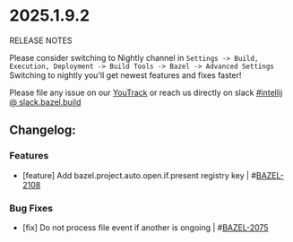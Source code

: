 <!DOCTYPE html> <html lang="en"> <head> <meta charset="UTF-8"> <title>Bazel Plugin 2025.1.9.2</title> </head> <body> <h1>2025.1.9.2</h1> <p>RELEASE NOTES</p> <p>Please consider switching to Nightly channel in <code>Settings -> Build, Execution, Deployment -> Build Tools -> Bazel -> Advanced Settings</code> <br> Switching to nightly you'll get newest features and fixes faster!</p> <p>Please file any issue on our <a href="https://youtrack.jetbrains.com/issues/BAZEL">YouTrack</a> or reach us directly on slack <a href="https://bazelbuild.slack.com/archives/C025SBYFC4E">#intellij @ slack.bazel.build</a></p> <h2>Changelog:</h2> <h3>Features</h3> <ul> <li>[feature] Add bazel.project.auto.open.if.present registry key | #<a href="https://youtrack.jetbrains.com/issue/BAZEL-2108">BAZEL-2108</a></li> </ul> <h3>Bug Fixes</h3> <ul> <li>[fix] Do not process file event if another is ongoing  | #<a href="https://youtrack.jetbrains.com/issue/BAZEL-2075">BAZEL-2075</a></li> </ul> </body> </html>